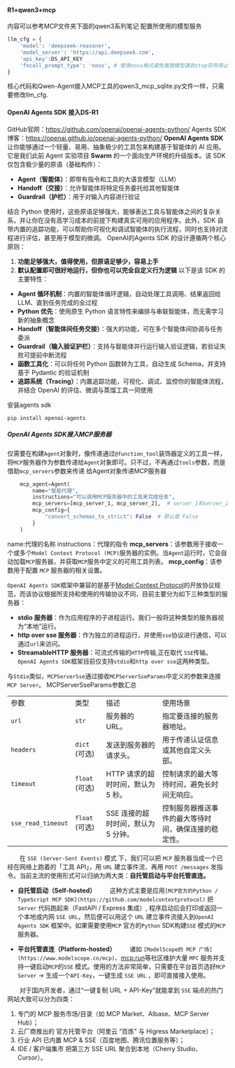 #### R1+qwen3+mcp
内容可以参考MCP文件夹下面的qwen3系列笔记
配置所使用的模型服务
```Python
llm_cfg = {
    'model': 'deepseek-reasoner',
    'model_server': 'https://api.deepseek.com',
    'api_key':DS_API_KEY
    'fncall_prompt_type': 'nous', # 使用nous格式避免推理模型遇到stop符号停止
}
```
核心代码和Qwen-Agent接入MCP工具的qwen3_mcp_sqlite.py文件一样，只需要修改llm_cfg.

#### OpenAI Agents SDK 接入DS-R1
GitHub官网：https://github.com/openai/openai-agents-python/
 Agents SDK博客：https://openai.github.io/openai-agents-python/
 **OpenAI Agents SDK** 让你能够通过一个轻量、易用、抽象极少的工具包来构建基于智能体的 AI 应用。它是我们此前 Agent 实验项目 **Swarm** 的一个面向生产环境的升级版本。该 SDK 仅包含极少量的原语（基础构件）：
- **Agent（智能体）**：即带有指令和工具的大语言模型（LLM）
- **Handoff（交接）**：允许智能体将特定任务委托给其他智能体
- **Guardrail（护栏）**：用于对输入内容进行验证

结合 Python 使用时，这些原语足够强大，能够表达工具与智能体之间的复杂关系，并让你在没有高学习成本的前提下构建真实可用的应用程序。此外，SDK 自带内置的追踪功能，可以帮助你可视化和调试智能体的执行流程，同时也支持对流程进行评估，甚至用于模型的微调。
OpenAI的Agents SDK 的设计遵循两个核心原则：
1. **功能足够强大，值得使用，但原语足够少，容易上手**
2. **默认配置即可很好地运行，但你也可以完全自定义行为逻辑**
以下是该 SDK 的主要特性：
- **Agent 循环机制**：内置的智能体循环逻辑，自动处理工具调用、结果返回给 LLM、直到任务完成的全过程
- **Python 优先**：使用原生 Python 语言特性来编排与串联智能体，而无需学习新的抽象概念
- **Handoff（智能体间任务交接）**：强大的功能，可在多个智能体间协调与任务委派
- **Guardrail（输入验证护栏）**：支持与智能体并行运行输入验证逻辑，若验证失败可提前中断流程
- **函数工具化**：可以将任何 Python 函数转为工具，自动生成 Schema，并支持基于 Pydantic 的验证机制
- **追踪系统（Tracing）**：内置追踪功能，可视化、调试、监控你的智能体流程，并结合 OpenAI 的评估、微调与蒸馏工具一同使用

安装agents sdk
```
pip install openai-agents
```
##### OpenAI Agents SDK接入MCP服务器
仅需要在构建`Agent`对象时，像传递通过`@function_tool`装饰器定义的工具一样，将`MCP`服务器作为参数传递给`Agent`对象即可。只不过，不再通过`tools`参数，而是借助`mcp_servers`参数来传递
给Agent对象传递MCP服务器
```Python
    mcp_agent=Agent(
        name="智能代理",
        instructions="可以调用MCP服务器中的工具来完成任务",
        mcp_servers=[mcp_server_1, mcp_server_2],  # server_1和server_2是MCP服务器的实例
        mcp_config={
            "convert_schemas_to_strict": False  # 默认是 False
        }
    )
```
name:代理的名称
instructions：代理的指令
**mcp_servers**：该参数用于接收一个或多个`Model Context Protocol (MCP)`服务器的实例。当`Agent`运行时，它会自动加载`MCP`服务器，并获取`MCP`服务中定义的可用工具列表。
 **mcp_config**：该参数用于配置 `MCP` 服务器的相关设置。

`OpenAI Agents SDK`框架中兼容的是基于[Model Context Protocol](https://github.com/modelcontextprotocol)的开放协议规范，而该协议根据所支持和使用的传输协议不同，目前主要分为如下三种类型的服务器：
- **stdio 服务器**：作为应用程序的子进程运行。我们一般将这种类型的服务器视为“本地”运行。
- **http over sse 服务器**：作为独立的进程运行，并使用`sse`协议进行通信，可以通过`url`来访问。
- **StreamableHTTP 服务器**：可流式传输的`HTTP`传输,正在取代 `SSE`传输。
`OpenAI Agents SDK`框架目前仅支持`stdio`和`http over sse`这两种类型。

与`Stdio`类似，`MCPServerSse`通过接收`MCPServerSseParams`中定义的参数来连接`MCP Server`。
MCPServerSseParams参数汇总

|   |   |   |   |
|---|---|---|---|
|参数|类型|描述|使用场景|
|`url`|`str`|服务器的 URL。|指定要连接的服务器地址。|
|`headers`|`dict` (可选)|发送到服务器的请求头。|用于传递认证信息或其他自定义头部。|
|`timeout`|`float` (可选)|HTTP 请求的超时时间，默认为 5 秒。|控制请求的最大等待时间，避免长时间无响应。|
|`sse_read_timeout`|`float` (可选)|SSE 连接的超时时间，默认为 5 分钟。|控制服务器推送事件的最大等待时间，确保连接的稳定性。|

  在 `SSE (Server-Sent Events)` 模式 下，我们可以把 `MCP` 服务器当成一个已经在网络上跑着的「工具 API」，用 `URL` 建立事件流、再用 `POST /messages` 发指令。当前主流的使用形式可以归纳为两大类：**自托管启动与平台托管直连。**

- **自托管启动（Self-hosted）**
  这种方式主要是应用`[MCP官方的Python / TypeScript MCP SDK](https://github.com/modelcontextprotocol)` 把 `Server` 代码跑起来（FastAPI / Express 集成）, 程序启动后会打印或返回一个本地或内网 `SSE URL`，然后便可以用这个 `URL` 建立事件流接入到`OpenAI Agents SDK` 框架中。如果需要使用`MCP` 官方的`Python` SDK构建`SSE` 模式的`MCP` 服务器。

- **平台托管直连（Platform-hosted）**
  诸如 `[ModelScope的 MCP 广场](https://www.modelscope.cn/mcp)`、[mcp.run](https://docs.mcp.run/integrating/tutorials/mcp-run-sse-openai-agents)等社区维护大量 `MPC` 服务并支持一键启动`MCP`的`SSE` 模式。使用的方法非常简单，只需要在平台首页选好`MCP Server` → 生成一个`API-Key`，一键生成 `SSE URL` ，即可直接接入使用。

  对于国内开发者，通过“一键复制 URL + API-Key”就能拿到 `SSE` 端点的热门网站大致可以分为四类：
1. 专门的 MCP 服务市场/目录（如 MCP Market、AIbase、MCP Server Hub）；
2. 云厂商推出的 官方托管平台（阿里云 “百炼” 与 Higress Marketplace）；
3. 行业 API 已内置 MCP & SSE（百度地图、腾讯位置服务等）；
4. IDE / 客户端集市 把第三方 SSE URL 聚合到本地（Cherry Studio、Cursor）。
